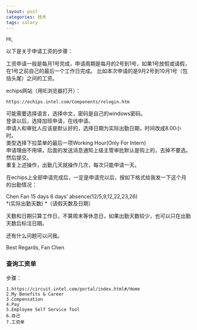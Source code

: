 ```yaml
---
layout: post
categories: 技术
tags: salary   
---
```


Hi,

以下是关于申请工资的步骤：

工资申请一般是每月1号完成，申请周期是每月的2号到1号，如果1号放假或请假，在1号之前自己的最后一个工作日完成。
比如本次申请的是9月2号到10月1号（包括头尾）之间的工资。

echips网站（用IE浏览器打开）：  

	https://echips.intel.com/Components/relogin.htm

可能需要选择语言，选择中文，密码是自己的windows密码。  
登录以后，选择加班申请，在线申请。  
申请人和审批人应该是默认好的，选择日期为实际出勤日期，时间改成8.00小时。  
类型选择下拉菜单的最后一项Working Hour(Only For Intern)  
申请理由不用填，后面的发送消息通知上级主管审批默认是钩上的，去掉不要选。  
然后提交。  
重复上述操作，出勤几天就操作几次，每次只能申请一天。  

在echips上全部申请完成后，一定是申请完以后，按如下格式给我发一下这个月的出勤情况：  

Chen Fan		15 days  	 6 days’ absence(12/5,9,12,22,23,26)  
                *(实际出勤天数)                 *（请假天数及日期）  

天数和日期只算工作日，不算周末等休息日，如果出勤天数较少，也可以只在出勤天数后标注日期。  

还有什么问题可以问我。


Best Regards,
Fan Chen


###  查询工资单 
步骤：

	1.https://circuit.intel.com/portal/index.html#/Home
	2.My Benefits & Career
	3.Compensation
	4.Pay
	5.Employee Self Service Tool
	6.自己
	7.工资单


